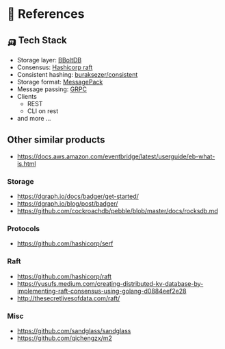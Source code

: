 # 🔭 References

## 🛺 Tech Stack

* Storage layer: [BBoltDB](https://github.com/etcd-io/bbolt)
* Consensus: [Hashicorp raft](https://github.com/hashicorp/raft)
* Consistent hashing: [buraksezer/consistent](https://github.com/buraksezer/consistent)
* Storage format: [MessagePack](https://github.com/vmihailenco/msgpack)
* Message passing: [GRPC](https://github.com/grpc/grpc-go)
* Clients
    * REST
    * CLI on rest
* and more ...

## Other similar products
* https://docs.aws.amazon.com/eventbridge/latest/userguide/eb-what-is.html

### Storage
* https://dgraph.io/docs/badger/get-started/
* https://dgraph.io/blog/post/badger/
* https://github.com/cockroachdb/pebble/blob/master/docs/rocksdb.md

### Protocols
* https://github.com/hashicorp/serf

### Raft
* https://github.com/hashicorp/raft
* https://yusufs.medium.com/creating-distributed-kv-database-by-implementing-raft-consensus-using-golang-d0884eef2e28
* http://thesecretlivesofdata.com/raft/

### Misc
* https://github.com/sandglass/sandglass
* https://github.com/qichengzx/m2